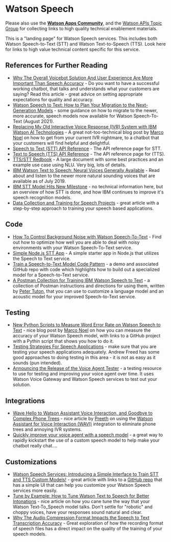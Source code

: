 # Watson Speech
 
Please also use the **[Watson Apps Community](https://community.ibm.com/community/user/watsonapps/home)**, and the [Watson APIs Topic Group](https://community.ibm.com/community/user/watsonapps/communities/community-home?communitykey=8c142458-ea99-4266-9c82-b4f0eccff834&tab=groupdetails) for collecting links to high quality technical enablement materials.

This is a "landing page" for Watson Speech services.  This includes both Watson Speech-to-Text (STT) and Watson Text-to-Speech (TTS).  Look here for links to high value technical content specific for this service.

## References for Further Reading
- [Why The Overall Voicebot Solution And User Experience Are More Important Than Speech Accuracy](https://medium.com/ibm-data-ai/why-the-overall-voicebot-solution-and-user-experience-are-more-important-than-speech-accuracy-d229bf54aede) - Do you want to have a successful working chatbot, that talks and understands what your customers are saying?  Read this article - great advice on setting appropriate expectations for quality and accuracy.
- [Watson Speech to Text: How to Plan Your Migration to the Next-Generation Models](https://medium.com/ibm-data-ai/watson-speech-to-text-how-to-plan-your-migration-to-the-next-generation-models-6b10605b3bc5) - some guidance on how to migrate to the newer, more accurate, speech models now available for Watson Speech-To-Text (August 2021).
- [Replacing My Old Interactive Voice Response (IVR) System with IBM Watson AI Technologies](https://medium.com/ibm-data-ai/moving-my-old-interactive-voice-response-ivr-system-to-ibm-watson-ai-technologies-cf0c66cd3dd3) - A great not-too-technical blog post by [Marco Noel](https://medium.com/@marconoel) on how to get from your current IVR nightmare, to a chatbot that your customers will find helpful and delightful.
- [Speech to Text (STT) API Reference](https://cloud.ibm.com/apidocs/speech-to-text/speech-to-text) - The API reference page for STT.
- [Text to Speech (TTS) API Reference](https://cloud.ibm.com/apidocs/text-to-speech/text-to-speech) - The API reference page for (TTS).
- [TTS/STT Redbook](http://www.redbooks.ibm.com/Redbooks.nsf/RedbookAbstracts/sg248388.html) - A large document with some best practices and an example use case using NLU.  Very big, lots of details.
- [IBM Watson Text to Speech: Neural Voices Generally Available](https://medium.com/ibm-watson/ibm-watson-text-to-speech-neural-voices-added-to-service-e562106ff9c7) - Read about and listen to the newer more natural sounding voices that are available as of July 2019.
- [IBM STT Model Hits New Milestone](https://www.ibm.com/blogs/watson/2017/03/reaching-new-records-in-speech-recognition/) - no technical information here, but an overview of how STT is done, and how IBM continues to improve it's speech recognition models.
- [Data Collection and Training for Speech Projects](https://medium.com/ibm-watson/data-collection-and-training-for-speech-projects-22004c3e84fb) - great article with a step-by-step approach to training your speech based applications.

## Code
- [How To Control Background Noise with Watson Speech-To-Text](https://medium.com/ibm-data-ai/how-to-control-background-speech-and-noise-in-watson-speech-to-text-4a99e47a8676) - Find out how to optimize how well you are able to deal with noisy environments with your Watson Speech-To-Text service.
- [Simple Node.js STT App](https://github.com/watson-developer-cloud/speech-to-text-nodejs) - A simple starter app in Node.js that utilizes the Speech to Text service.
- [Train a Speech-to-Text Model Code Pattern](https://developer.ibm.com/patterns/customize-and-continuously-train-your-own-watson-speech-service/) - a demo and associated GitHub repo with code which highlights how to build out a specialized model for a Speech-to-Text service.
- [A Postman Collection for Training IBM Watson Speech to Text](https://medium.com/@ptuton/a-postman-collection-for-training-ibm-watson-speech-to-text-dfdda0c424f0) - a collection of Postman instructions and directions for using them, written by [Peter Tuton](https://github.com/ptuton), that you can use to customize a language model and an acoustic model for your improved Speech-to-Text service.

## Testing
- [New Python Scripts to Measure Word Error Rate on Watson Speech to Text](https://medium.com/@marconoel/new-python-scripts-to-measure-word-error-rate-on-watson-speech-to-text-77ecaa513f60) - nice blog post by [Marco Noel](https://medium.com/@marconoel) on how you can measure the accuracy of your Watson Speech model, with links to a GitHub project with a Pythin script that shows you how to do it.
- [Testing Strategies For Speech Applications](https://medium.com/ibm-watson/testing-strategies-for-speech-applications-4aebfedc4b4f) - make sure that you are testing your speech applications adequately.  Andrew Freed has some good approaches to doing testing in this area - it is not as easy as it sounds (pun intended).
- [Announcing the Release of the Voice Agent Tester](https://www.ibm.com/cloud/blog/announcements/announcing-the-release-of-the-voice-agent-tester) - a testing resource to use for testing and improving your voice agent over time.  It uses Watson Voice Gateway and Watson Speech services to test out your solution.

## Integrations
- [Wave Hello to Watson Assistant Voice Interaction, and Goodbye to Complex Phone Trees](https://medium.com/ibm-watson/wave-hello-to-watson-assistant-voice-interaction-and-goodbye-to-complex-phone-trees-9521c2b8cc85) - nice article by [Preeth](https://medium.com/@preethm) on using the [Watson Assistant for Voice Interaction (WAVI)](https://medium.com/ibm-watson/introducing-watson-assistant-for-voice-interaction-e64d04656fde) integration to eliminate phone trees and annoying IVR systems.
- [Quickly improve your voice agent with a speech model](https://medium.com/ibm-watson/quickly-improve-your-voice-agent-with-a-speech-model-15f20749cfb) - a great way to rapidly kickstart the use of a custom speech model to help make your chatbot really chat....

## Customizations
- [Watson Speech Services: Introducing a Simple Interface to Train STT and TTS Custom Models!](https://medium.com/ibm-data-ai/watson-speech-services-introducing-a-simple-interface-to-train-stt-and-tts-custom-models-912618d42d9b) - great article with links to a [GitHub repo](https://github.com/IBM/speech-customization-ui) that has a simple UI that can help you customize your Watson Speech services more easily.
- [Tune by Example: How to Tune Watson Text to Speech for Better Intonations](https://medium.com/ibm-data-ai/tune-by-example-how-to-tune-watson-text-to-speech-for-better-intonations-bcee8404d927) - nice article on how you cane tune the way that your Watson Text-To_Speech model talks.  Don't settle for "robotic" and choppy voices, have your responses sound natural and clear.
- [Why The Audio Compression Format Impacts the Speech to Text Transcription Accuracy](https://medium.com/ibm-data-ai/why-the-audio-compression-format-impacts-the-speech-to-text-transcription-accuracy-84da6438024c) - Great exploration of how the recording format of speech files has a direct impact on the quality of the training of your speech models.
